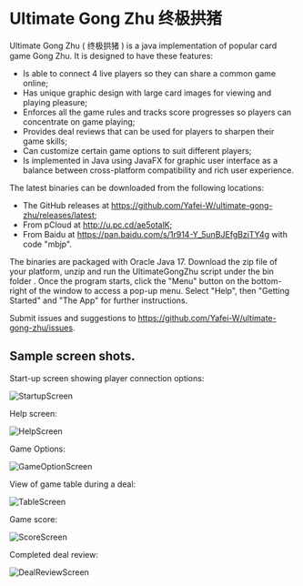 # Ultimate Gong Zhu 终极拱猪

Ultimate Gong Zhu ( 终极拱猪 ) is a java implementation of popular card game Gong Zhu.  It is designed to have these features:

- Is able to connect 4 live players so they can share a common game online;
- Has unique graphic design with large card images for viewing and playing pleasure;
- Enforces all the game rules and tracks score progresses so players can concentrate on game playing;
- Provides deal reviews that can be used for players to sharpen their game skills;
- Can customize certain game options to suit different players;
- Is implemented in Java using JavaFX for graphic user interface as a balance between cross-platform compatibility and rich user experience.

The latest binaries can be downloaded from the following locations:

- The GitHub releases at https://github.com/Yafei-W/ultimate-gong-zhu/releases/latest;
- From pCloud at http://u.pc.cd/ae5otalK;
- From Baidu at https://pan.baidu.com/s/1r914-Y_5unBJEfgBziTY4g with code "mbjp".

The binaries are packaged with Oracle Java 17. Download the zip file of your platform, unzip and run the UltimateGongZhu script under the bin folder . Once the program starts, click the "Menu" button on the bottom-right of the window to access a pop-up menu. Select "Help", then "Getting Started" and "The App" for further instructions. 

Submit issues and suggestions to https://github.com/Yafei-W/ultimate-gong-zhu/issues.


## Sample screen shots.

Start-up screen showing player connection options:

![StartupScreen](https://user-images.githubusercontent.com/63798176/152703299-61a3e057-5a1e-4c53-a802-e8b9794f5305.jpg)

Help screen:

![HelpScreen](https://user-images.githubusercontent.com/63798176/152703862-e0fac061-9867-47fd-a004-ca7800c9b944.jpg)

Game Options:

![GameOptionScreen](https://user-images.githubusercontent.com/63798176/152704307-ed8a53e7-2c8b-4328-b66d-bef2dd144fca.jpg)

View of game table during a deal:

![TableScreen](https://user-images.githubusercontent.com/63798176/152715371-d14f315e-dffe-49e9-aa7a-0dedfa491df5.jpg)

Game score:

![ScoreScreen](https://user-images.githubusercontent.com/63798176/152715408-d886ab55-bfab-4775-b581-7b8a4409f3fe.jpg)

Completed deal review:

![DealReviewScreen](https://user-images.githubusercontent.com/63798176/152715500-4306586b-da9c-49c7-af1e-332b7db20b80.jpg)

